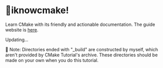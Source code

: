 # 🌙iknowcmake!

Learn CMake with its friendly and actionable documentation. The guide website is [here](https://cmake.org/cmake/help/latest/guide/tutorial/index.html).


Updating...


🎄 Note: Directories ended with "_build" are constructed by myself, which aren't provided by CMake Tutorial's archive. These directories should be made on your own when you do this tutorial.
